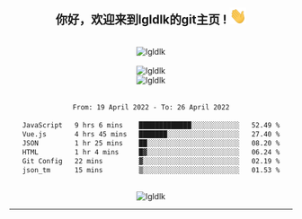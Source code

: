 <div align="center">
<h2> 你好，欢迎来到lgldlk的git主页 ! <img src="https://github.com/lgldlk/lgldlk/blob/main/gifs/Hi.gif" width="30px"></h2>
</div>

<div align="center">
 </br>
 <img src="http://aiitapp.cn:8091/?color=rgba(37,144,118,1)&shadowColor=rgba(12,16,20,1)&fontSize=120&&shadowOffsetX=9&shadowOffsetY=11" height="26px" alt="lgldlk" />
 </br>

   </br>
 <img src="https://github-readme-stats.vercel.app/api?username=lgldlk&show_icons=true&theme=gotham&locale=cn" alt="lgldlk" />
 

</br>

<img  src="http://github-readme-stats.vercel.app/api/top-langs/?username=lgldlk&show_icons=true&theme=gotham&locale=cn&layout=compact" alt="lgldlk"/>  
</br>
</br>

<!--START_SECTION:waka-->

```text
From: 19 April 2022 - To: 26 April 2022

JavaScript   9 hrs 6 mins    █████████████░░░░░░░░░░░░   52.49 %
Vue.js       4 hrs 45 mins   ███████░░░░░░░░░░░░░░░░░░   27.40 %
JSON         1 hr 25 mins    ██░░░░░░░░░░░░░░░░░░░░░░░   08.20 %
HTML         1 hr 4 mins     █▓░░░░░░░░░░░░░░░░░░░░░░░   06.24 %
Git Config   22 mins         ▓░░░░░░░░░░░░░░░░░░░░░░░░   02.19 %
json_tm      15 mins         ▒░░░░░░░░░░░░░░░░░░░░░░░░   01.53 %
```

<!--END_SECTION:waka-->

 </br>
  <img src="https://visitor-badge.glitch.me/badge?page_id=lgldlk" alt="lgldlk" />

---

 

